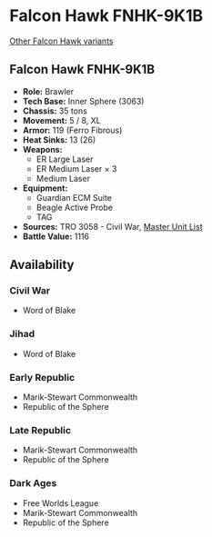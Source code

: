 # Falcon Hawk FNHK-9K1B

[Other Falcon Hawk variants](../falcon_hawk.md)

## Falcon Hawk FNHK-9K1B
- **Role:** Brawler
- **Tech Base:** Inner Sphere (3063)
- **Chassis:** 35 tons
- **Movement:** 5 / 8, XL
- **Armor:** 119 (Ferro Fibrous)
- **Heat Sinks:** 13 (26)
- **Weapons:**
  - ER Large Laser
  - ER Medium Laser × 3
  - Medium Laser
- **Equipment:**
  - Guardian ECM Suite
  - Beagle Active Probe
  - TAG
- **Sources:** TRO 3058 - Civil War, [Master Unit List](http://masterunitlist.info/Unit/Details/1032/falcon-hawk-fnhk-9k1b)
- **Battle Value:** 1116

## Availability

### Civil War
- Word of Blake

### Jihad
- Word of Blake

### Early Republic
- Marik-Stewart Commonwealth
- Republic of the Sphere

### Late Republic
- Marik-Stewart Commonwealth
- Republic of the Sphere

### Dark Ages
- Free Worlds League
- Marik-Stewart Commonwealth
- Republic of the Sphere

